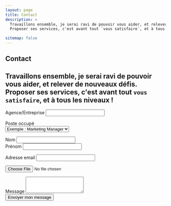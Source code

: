 ```yaml
---
layout: page
title: Contact
description: >
  Travaillons ensemble, je serai ravi de pouvoir vous aider, et relever de nouveaux défis.
  Proposer ses services, c'est avant tout `vous satisfaire`, et à tous les niveaux !

sitemap: false
---
```


## Contact

Travaillons ensemble, je serai ravi de pouvoir vous aider, et relever de nouveaux défis.
Proposer ses services, c'est avant tout `vous satisfaire`, et à tous les niveaux !
---

<form>
  <div class="form-row">
    <div class="col">
      <label for="exampleFormControlInput1">Agence/Entreprise</label>
      <input type="text" class="form-control"/>
    </div>
  </div>
</form>
<form>
  <label for="exampleFormControlInput1">Poste occupé</label>
  <div class="form-group">
    <select class="form-control">
      <option>Exemple : Marketing Manager</option>
      <option>Autre</option>
      <option>Chef.fe De Produit</option>
      <option>Chef.fe De Projet</option>
      <option>Consultant.e Marketing</option>
      <option>Community Manager</option>
      <option>Dirigeant.e</option>
      <option>Growth Manager</option>
      <option>Responsable Agence</option>
      <option>Responsable Clientèle</option>
      <option>Responsable Marketing</option>
    </select>
  </div>
</form>
<form>
  <div class="form-row">
    <div class="col">
      <label for="exampleFormControlInput1">Nom</label>
      <input type="text" class="form-control"/>
    </div>
    <div class="col">
      <label for="exampleFormControlInput1">Prénom</label>
      <input type="text" class="form-control"/>
    </div>
  </div>
</form>
<form>
  <div class="form-group">
    <label for="exampleFormControlInput1">Adresse email</label>
    <input type="email" class="form-control" id="exampleFormControlInput1"/>
  </div>
</form>
<form>
  <div class="form-group">
    <input type="file" class="form-control-file" id="exampleFormControlFile1" />
  </div>
</form>
<form>
  <div class="form-group">
    <label for="exampleFormControlTextarea1">Message</label>
    <textarea class="form-control" id="exampleFormControlTextarea1" rows="3"></textarea>
  </div>
  <button type="submit" class="btn btn-primary">Envoyer mon message</button>
</form>

